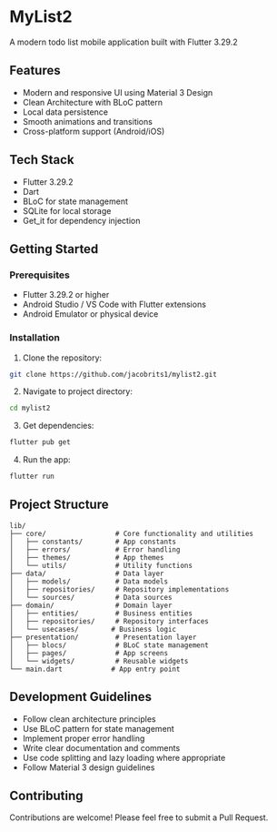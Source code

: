 # MyList2

A modern todo list mobile application built with Flutter 3.29.2

## Features

- Modern and responsive UI using Material 3 Design
- Clean Architecture with BLoC pattern
- Local data persistence
- Smooth animations and transitions
- Cross-platform support (Android/iOS)

## Tech Stack

- Flutter 3.29.2
- Dart
- BLoC for state management
- SQLite for local storage
- Get_it for dependency injection

## Getting Started

### Prerequisites

- Flutter 3.29.2 or higher
- Android Studio / VS Code with Flutter extensions
- Android Emulator or physical device

### Installation

1. Clone the repository:
```bash
git clone https://github.com/jacobrits1/mylist2.git
```

2. Navigate to project directory:
```bash
cd mylist2
```

3. Get dependencies:
```bash
flutter pub get
```

4. Run the app:
```bash
flutter run
```

## Project Structure

```
lib/
├── core/                 # Core functionality and utilities
│   ├── constants/        # App constants
│   ├── errors/           # Error handling
│   ├── themes/           # App themes
│   └── utils/            # Utility functions
├── data/                 # Data layer
│   ├── models/           # Data models
│   ├── repositories/     # Repository implementations
│   └── sources/          # Data sources
├── domain/               # Domain layer
│   ├── entities/         # Business entities
│   ├── repositories/     # Repository interfaces
│   └── usecases/        # Business logic
├── presentation/         # Presentation layer
│   ├── blocs/            # BLoC state management
│   ├── pages/            # App screens
│   └── widgets/          # Reusable widgets
└── main.dart            # App entry point
```

## Development Guidelines

- Follow clean architecture principles
- Use BLoC pattern for state management
- Implement proper error handling
- Write clear documentation and comments
- Use code splitting and lazy loading where appropriate
- Follow Material 3 design guidelines

## Contributing

Contributions are welcome! Please feel free to submit a Pull Request.
